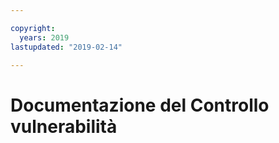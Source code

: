```yaml
---

copyright:
  years: 2019
lastupdated: "2019-02-14"

---
```



# Documentazione del Controllo vulnerabilità



